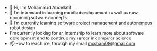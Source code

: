 - 👋 Hi, I’m Mohammad Abdellatif
- 👀 I’m interested in learning mobile developement as well as new upcoming sofware concepts
- 🌱 I’m currently learning software project management and autonomous robot design 
-    I'm currently looking for an internship to learn more about software development and to continue my career in computer science
- 📫 How to reach me, through my email mosham08@gmail.com

<!---
mosham08/mosham08 is a ✨ special ✨ repository because its `README.md` (this file) appears on your GitHub profile.
You can click the Preview link to take a look at your changes.
--->
